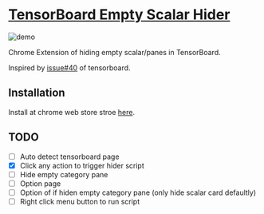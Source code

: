 # [TensorBoard Empty Scalar Hider](https://chrome.google.com/webstore/detail/tensorboard-empty-scalar/ejhcppphehbibgdnmjelljfeconkljmk)

![demo](assets/demo.gif)

Chrome Extension of hiding empty scalar/panes in TensorBoard.

Inspired by [issue#40](https://github.com/tensorflow/tensorboard/issues/40) of tensorboard.

## Installation

Install at chrome web store stroe [here](https://chrome.google.com/webstore/detail/tensorboard-empty-scalar/ejhcppphehbibgdnmjelljfeconkljmk).

## TODO

* [ ] Auto detect tensorboard page
* [x] Click any action to trigger hider script
* [ ] Hide empty category pane
* [ ] Option page
* [ ] Option of if hiden empty category pane (only hide scalar card defaultly)
* [ ] Right click menu button to run script
